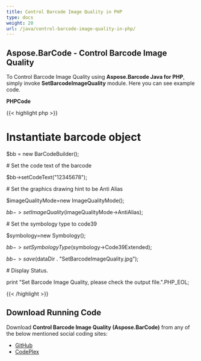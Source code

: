 ```yaml
---
title: Control Barcode Image Quality in PHP
type: docs
weight: 20
url: /java/control-barcode-image-quality-in-php/
---
```


## **Aspose.BarCode - Control Barcode Image Quality**
To Control Barcode Image Quality using **Aspose.Barcode Java for PHP**, simply invoke **SetBarcodeImageQuality** module. Here you can see example code.

**PHPCode**

{{< highlight php >}}

 # Instantiate barcode object

$bb = new BarCodeBuilder();

\# Set the code text of the barcode

$bb->setCodeText("12345678");

\# Set the graphics drawing hint to be Anti Alias

$imageQualityMode=new ImageQualityMode();

$bb->setImageQuality($imageQualityMode->AntiAlias);

\# Set the symbology type to code39

$symbology=new Symbology();

$bb->setSymbologyType($symbology->Code39Extended);

$bb->save($dataDir . "SetBarcodeImageQuality.jpg");

\# Display Status.

print "Set Barcode Image Quality, please check the output file.".PHP_EOL;

{{< /highlight >}}
## **Download Running Code**
Download **Control Barcode Image Quality (Aspose.BarCode)** from any of the below mentioned social coding sites:

- [GitHub](https://github.com/aspose-barcode/Aspose.BarCode-for-Java/blob/master/Plugins/Aspose_Barcode_Java_for_PHP/src/aspose/barcode/WorkingWithBarcodeImage/BarcodeImageBasicFeatures/SetBarcodeImageQuality.php)
- [CodePlex](https://asposebarcodejavaphp.codeplex.com/SourceControl/latest#src/aspose/barcode/WorkingWithBarcodeImage/BarcodeImageBasicFeatures/SetBarcodeImageQuality.php)
